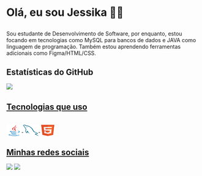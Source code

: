 
# Olá, eu sou Jessika 👋😁

## 

Sou estudante de Desenvolvimento de Software, por enquanto, estou focando em tecnologias como MySQL para bancos de dados e JAVA como linguagem de programação. 
Também estou aprendendo ferramentas adicionais como Figma/HTML/CSS.

## Estatísticas do GitHub
<div>
   <a href="https://github.com/Jessikamcc">
   <img height="180em" src="https://github-readme-stats.vercel.app/api?username=Jessikamcc&show_icons=true&theme=tokyonight&include_all_commits=true&count_private=true"/>
</div>

## Tecnologias que uso

<div style="display: inline_block"><br>
  <img align="center" alt="Java" height="30" width="40" src="https://raw.githubusercontent.com/devicons/devicon/master/icons/java/java-original.svg">
  <img align="center" alt="MySQL" height="30" width="40" src="https://raw.githubusercontent.com/devicons/devicon/master/icons/mysql/mysql-original.svg">
  <img align="center" alt="HTML" height="30" width="40" src="https://raw.githubusercontent.com/devicons/devicon/master/icons/html5/html5-original.svg">
</div>


## Minhas redes sociais
<div> 
  <a href="mailto:jessikamcc44@gmail.com"><img src="https://img.shields.io/badge/-Gmail-%23333?style=for-the-badge&logo=gmail&logoColor=white" target="_blank"></a>
  <a href="https://www.linkedin.com/in/jessika-m-chavez-casilla-9977b01b4/" target="_blank"><img src="https://img.shields.io/badge/-LinkedIn-%230077B5?style=for-the-badge&logo=linkedin&logoColor=white" target="_blank"></a>
</div>
